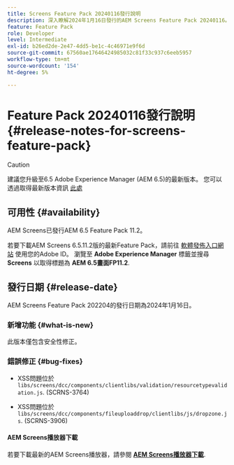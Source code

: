```yaml
---
title: Screens Feature Pack 20240116發行說明
description: 深入瞭解2024年1月16日發行的AEM Screens Feature Pack 20240116。
feature: Feature Pack
role: Developer
level: Intermediate
exl-id: b26ed2de-2e47-4dd5-be1c-4c46971e9f6d
source-git-commit: 67560ae17646424985032c81f33c937c6eeb5957
workflow-type: tm+mt
source-wordcount: '154'
ht-degree: 5%

---
```


# Feature Pack 20240116發行說明 {#release-notes-for-screens-feature-pack}

>[!CAUTION]
>建議您升級至6.5 Adobe Experience Manager (AEM 6.5)的最新版本。 您可以透過取得最新版本資訊 [此處](https://experienceleague.adobe.com/en/docs/experience-manager-65/content/release-notes/release-notes)

## 可用性 {#availability}

AEM Screens已發行AEM 6.5 Feature Pack 11.2。

若要下載AEM Screens 6.5.11.2版的最新Feature Pack，請前往 [軟體發佈入口網站](https://experience.adobe.com/#/downloads/content/software-distribution/en/aem.html) 使用您的Adobe ID。 瀏覽至 **Adobe Experience Manager** 標籤並搜尋 **Screens** 以取得標題為 **AEM 6.5畫面FP11.2**.

## 發行日期 {#release-date}

AEM Screens Feature Pack 202204的發行日期為2024年1月16日。

### 新增功能 {#what-is-new}

此版本僅包含安全性修正。

### 錯誤修正 {#bug-fixes}

* XSS問題位於 `libs/screens/dcc/components/clientlibs/validation/resourcetypevalidation.js`. (SCRNS-3764)

* XSS問題位於 `libs/screens/dcc/components/fileuploaddrop/clientlibs/js/dropzone.js`. (SCRNS-3906)

#### AEM Screens播放器下載

若要下載最新的AEM Screens播放器，請參閱 **[AEM Screens播放器下載](https://download.macromedia.com/screens/index.html)**.

